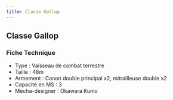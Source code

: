 ```yaml
---
title: Classe Gallop
---
```


Classe Gallop
-------------





### Fiche Technique


- Type : Vaisseau de combat terrestre   
- Taille : 48m   
- Armement : Canon double principal x2, mitrailleuse double x2  
 - Capacité en MS : 3  
- Mecha-designer : Okawara Kunio


 

